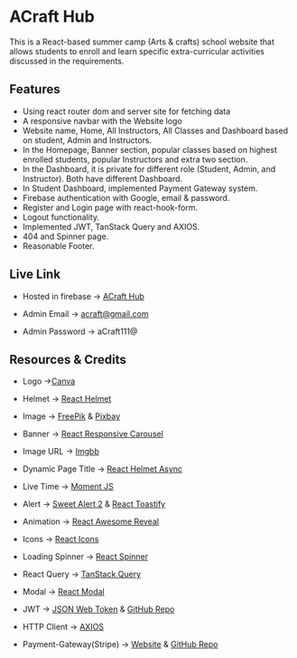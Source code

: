 # ACraft Hub

This is a React-based summer camp (Arts & crafts) school website that allows students to enroll and learn specific extra-curricular activities discussed in the requirements.

## Features

- Using react router dom and server site for fetching data
- A responsive navbar with the Website logo
- Website name, Home, All Instructors, All Classes and Dashboard based on student, Admin and Instructors.
- In the Homepage, Banner section, popular classes based on highest enrolled students, popular Instructors and extra two section.
- In the Dashboard, it is private for different role (Student, Admin, and Instructor). Both have different Dashboard.
- In Student Dashboard, implemented Payment Gateway system.
- Firebase authentication with Google, email & password.
- Register and Login page with react-hook-form.
- Logout functionality.
- Implemented JWT, TanStack Query and AXIOS.
- 404 and Spinner page.
- Reasonable Footer.

## Live Link

<!-- TODO: Website Live Link Here -->

- Hosted in firebase -> [ACraft Hub](https://acraft-hub.web.app/)

- Admin Email -> acraft@gmail.com
- Admin Password -> aCraft111@

## Resources & Credits

- Logo ->[Canva](https://www.canva.com/)

- Helmet -> [React Helmet](https://www.npmjs.com/package/react-helmet)

- Image -> [FreePik](https://www.freepik.com/) & [Pixbay](https://pixabay.com/)

- Banner -> [React Responsive Carousel](https://www.npmjs.com/package/react-responsive-carousel)

- Image URL -> [Imgbb](https://imgbb.com/)

- Dynamic Page Title -> [React Helmet Async](https://www.npmjs.com/package/react-helmet-async?activeTab=versions)

- Live Time -> [Moment JS](https://momentjs.com/)

- Alert -> [Sweet Alert 2](https://sweetalert2.github.io/) & [React Toastify](https://www.npmjs.com/package/react-toastify)

- Animation -> [React Awesome Reveal](https://www.npmjs.com/package/react-awesome-reveal)

- Icons -> [React Icons](https://react-icons.github.io/react-icons/)

- Loading Spinner -> [React Spinner](https://www.npmjs.com/package/react-spinners)

- React Query -> [TanStack Query](https://tanstack.com/query/latest)

- Modal -> [React Modal](https://www.npmjs.com/package/react-modal)

- JWT -> [JSON Web Token](https://jwt.io/) & [GitHub Repo](https://github.com/auth0/node-jsonwebtoken)

- HTTP Client -> [AXIOS](https://axios-http.com/docs/intro)

- Payment-Gateway(Stripe) -> [Website](https://stripe.com/docs/stripe-js/react) & [GitHub Repo](https://github.com/stripe/react-stripe-js)

